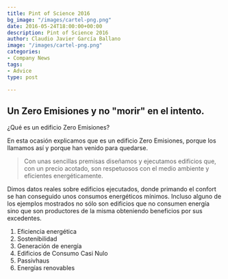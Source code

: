 ```yaml
---
title: Pint of Science 2016
bg_image: "/images/cartel-png.png"
date: 2016-05-24T18:00:00+00:00
description: Pint of Science 2016
author: Claudio Javier García Ballano
image: "/images/cartel-png.png"
categories:
- Company News
tags:
- Advice
type: post

---
```

## Un Zero Emisiones y no "morir" en el intento.

¿Qué es un edificio Zero Emisiones?

En esta ocasión explicamos que es un edificio Zero Emisiones, porque los llamamos así y porque han venido para quedarse.

> Con unas sencillas premisas diseñamos y ejecutamos edificios que, con un precio acotado, son respetuosos con el medio ambiente y eficientes energéticamente.

Dimos datos reales sobre edificios ejecutados, donde primando el confort se han conseguido unos consumos energéticos mínimos. Incluso alguno de los ejemplos mostrados no sólo son edificios que no consumen energía sino que son productores de la misma obteniendo beneficios por sus excedentes.

1. Eficiencia energética
2. Sostenibilidad
3. Generación de energía
4. Edificios de Consumo Casi Nulo
5. Passivhaus
6. Energías renovables